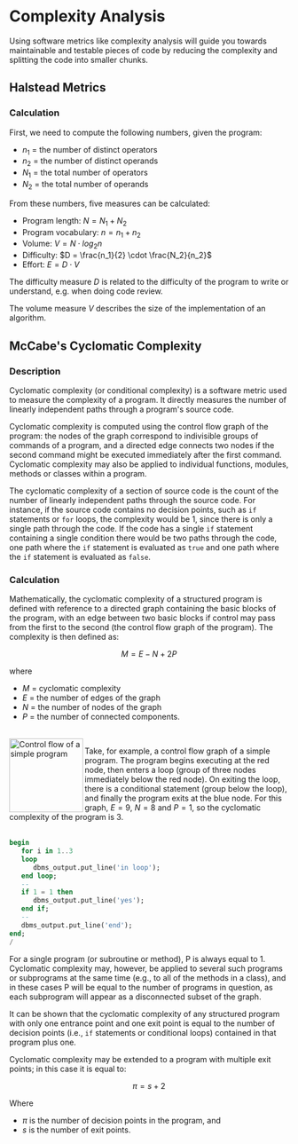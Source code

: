 # Complexity Analysis

Using software metrics like complexity analysis will guide you towards maintainable and testable pieces of code by reducing the complexity and splitting the code into smaller chunks.

## Halstead Metrics

### Calculation

First, we need to compute the following numbers, given the program:

* $n_1$ = the number of distinct operators
* $n_2$ = the number of distinct operands
* $N_1$ = the total number of operators
* $N_2$ = the total number of operands

From these numbers, five measures can be calculated:

* Program length: $N = N_1 + N_2$
* Program vocabulary: $n = n_1 + n_2$
* Volume: $V = N \cdot log_2 n$
* Difficulty: $D = \frac{n_1}{2} \cdot \frac{N_2}{n_2}$
* Effort: $E = D \cdot V$

The difficulty measure $D$ is related to the difficulty of the program to write or understand, e.g. when doing code review.

The volume measure $V$ describes the size of the implementation of an algorithm.

## McCabe's Cyclomatic Complexity

### Description

Cyclomatic complexity (or conditional complexity) is a software metric used to measure the complexity of a program. It directly measures the number of linearly independent paths through a program's source code. 

Cyclomatic complexity is computed using the control flow graph of the program: the nodes of the graph correspond to indivisible groups of commands of a program, and a directed edge connects two nodes if the second command might be executed immediately after the first command. Cyclomatic complexity may also be applied to individual functions, modules, methods or classes within a program.

The cyclomatic complexity of a section of source code is the count of the number of linearly independent paths through the source code. For instance, if the source code contains no decision points, such as `if` statements or `for` loops, the complexity would be 1, since there is only a single path through the code. If the code has a single `if` statement containing a single condition there would be two paths through the code, one path where the `if` statement is evaluated as `true` and one path where the `if` statement is evaluated as `false`.

### Calculation

Mathematically, the cyclomatic complexity of a structured program is defined with reference to a directed graph containing the basic blocks of the program, with an edge between two basic blocks if control may pass from the first to the second (the control flow graph of the program). The complexity is then defined as: 

$$M = E - N + 2P$$

where

* $M$ = cyclomatic complexity
* $E$ = the number of edges of the graph
* $N$ = the number of nodes of the graph
* $P$ = the number of connected components.

<br/>

<img src="../images/control-flow-graph.png" style="padding-top:0px; padding-right:0px; padding-bottom:0px; padding-left:0px;" title="Control flow of a simple program" align="left" width="133px"/>

Take, for example, a control flow graph of a simple program. The program begins executing at the red node, then enters a loop (group of three nodes immediately below the red node). On exiting the loop, there is a conditional statement (group below the loop), and finally the program exits at the blue node. For this graph, $E = 9$, $N = 8$ and $P = 1$, so the cyclomatic complexity of the program is $3$.<br/><br/>

``` sql
begin
   for i in 1..3
   loop
      dbms_output.put_line('in loop');
   end loop;
   --
   if 1 = 1 then
      dbms_output.put_line('yes');
   end if;
   --
   dbms_output.put_line('end');
end;
/
```

For a single program (or subroutine or method), P is always equal to 1. Cyclomatic complexity may, however, be applied to several such programs or subprograms at the same time (e.g., to all of the methods in a class), and in these cases P will be equal to the number of programs in question, as each subprogram will appear as a disconnected subset of the graph.

It can be shown that the cyclomatic complexity of any structured program with only one entrance point and one exit point is equal to the number of decision points (i.e., `if` statements or conditional loops) contained in that program plus one.

Cyclomatic complexity may be extended to a program with multiple exit points; in this case it is equal to: 

$$\pi = s + 2$$

Where 

* $\pi$ is the number of decision points in the program, and 
* $s$ is the number of exit points.